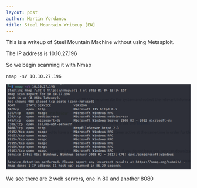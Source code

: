 ```yaml
---
layout: post
author: Martin Yordanov
title: Steel Mountain Writeup [EN]
---
```


This is a writeup of Steel Mountain Machine without using Metasploit.

The IP address is  10.10.27.196

So we begin scanning it with Nmap 

```
nmap -sV 10.10.27.196
```
![](/../assets/post-images/2022-01-04/Captura1.PNG)

We see there are 2 web servers, one in 80 and another 8080